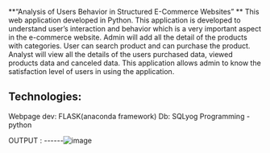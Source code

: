 **“Analysis of Users Behavior in Structured E-Commerce Websites” **
This web application developed in Python. This application is developed to understand user’s interaction and behavior which is a very important aspect in the e-commerce website. 
Admin will add all the detail of the products with categories. User can search product and can purchase the product. Analyst will view all the details of the users purchased data, viewed products data and canceled data. 
This application allows admin to know the satisfaction level of users in using the application.

Technologies:
-----------
Webpage dev: FLASK(anaconda framework)
Db: SQLyog
Programming - python

OUTPUT :
------![image](https://github.com/Saisindhu10/Analysis-Of-User/assets/161905677/f7b7dee0-3dbb-4fbf-9824-f25ec1b94568)
